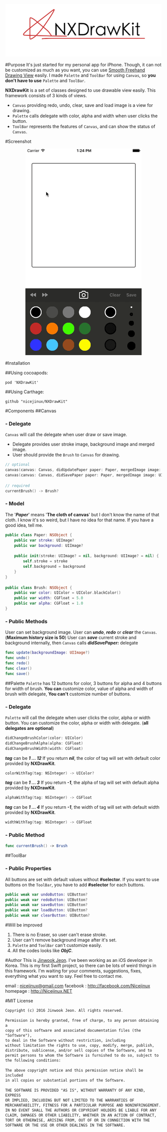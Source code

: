 
<p align="center">
  <img src="images/logo.jpg"/>
</p>



#Purpose
It's just started for my personal app for iPhone.
Though, it can not be customized as much as you want, you can use [Smooth Freehand Drawing View](http://code.tutsplus.com/tutorials/ios-sdk_freehand-drawing--mobile-13164) easily.
I made `Palette` and `ToolBar` for using `Canvas`, so **you don't have to use** `Palette` and `ToolBar`.

**NXDrawKit** is a set of classes designed to use drawable view easily. 
This framework consists of 3 kinds of views.
 - `Canvas` providing redo, undo, clear, save and load image is a view  for drawing.
 - `Palette` calls delegate with color, alpha and width when user clicks the button.
 - `ToolBar` represents the features of `Canvas`, and can show the status of `Canvas`.



#Screenshot
<p align="center">
  <img src="images/screenShot.gif" border="black"/>
</p>



#Installation

##Using cocoapods:
```
pod 'NXDrawKit'
```

##Using Carthage:
```
github "nicejinux/NXDrawKit"
```


#Components
##Canvas 
### - Delegate
`Canvas` will call the delegate when user draw or save image.  
- Delegate provides user stroke image, background image and merged image. 
- User should provide the `Brush` to `Canvas` for drawing.

```swift
// optional
canvas(canvas: Canvas, didUpdatePaper paper: Paper, mergedImage image: UIImage?)
canvas(canvas: Canvas, didSavePaper paper: Paper, mergedImage image: UIImage?)

// required
currentBrush() -> Brush?
```

### - Model
The '***Paper***' means '**The cloth of canvas**' but I don't know the name of that cloth.
I know it's so weird, but I have no idea for that name.
If you have a good idea, tell me.

```swift
public class Paper: NSObject {
    public var stroke: UIImage?
    public var background: UIImage?
    
    public init(stroke: UIImage? = nil, background: UIImage? = nil) {
        self.stroke = stroke
        self.background = background
    }
}

public class Brush: NSObject {
    public var color: UIColor = UIColor.blackColor()
    public var width: CGFloat = 5.0
    public var alpha: CGFloat = 1.0
}
```


### - Public Methods
User can set background image.
User can ***undo***, ***redo*** or ***clear*** the `Canvas`. (**Maximum history size is 50**)
User can ***save*** current stroke and background internally, then `Canvas` calls ***didSavePaper:*** delegate

```swift
func update(backgroundImage: UIImage?)
func undo()
func redo()
func clear()
func save() 
```

##Palette 
`Palette` has 12 buttons for color, 3 buttons for alpha and 4 buttons for width of brush.
**You can** customize color, value of alpha and width of brush with delegate, 
**You can't** customize number of buttons.

### - Delegate
`Palette` will call the delegate when user clicks the color, alpha or width button.
You can customize the color, alpha or width with delegate. (**all delegates are optional**)

```swift
didChangeBrushColor(color: UIColor)
didChangeBrushAlpha(alpha: CGFloat)
didChangeBrushWidth(width: CGFloat)
```

***tag*** can be ***1 ... 12*** 
If you return ***nil***, the color of tag will set with default color provided by **NXDrawKit**.

```swift
colorWithTag(tag: NSInteger) -> UIColor?
```

***tag*** can be ***1 ... 3***
If you return ***-1***, the alpha of tag will set with default alpha provided by **NXDrawKit**.

```swift
alphaWithTag(tag: NSInteger) -> CGFloat
```

***tag*** can be ***1 ... 4***
If you return ***-1***, the width of tag will set with default width provided by **NXDrawKit**.

```swift
widthWithTag(tag: NSInteger) -> CGFloat

```


### - Public Method

```swift
func currentBrush() -> Brush
```

##ToolBar
### - Public Properties
All buttons are set with default values without **#selector**.
If you want to use buttons on the `ToolBar`, you have to add **#selector** for each buttons.
```swift
public weak var undoButton: UIButton?
public weak var redoButton: UIButton?
public weak var saveButton: UIButton?
public weak var loadButton: UIButton?
public weak var clearButton: UIButton?
```


#Will be improved
1. There is no Eraser, so user can't erase stroke.
2. User can't remove background image after it's set.
3. `Palette` and `ToolBar` can't customize easily.
4. All the codes looks like ***ObjC***.


#Author
This is [Jinwook Jeon](http://Nicejinux.NET). 
I've been working as an iOS developer in Korea. 
This is my first Swift project, so there can be lots of weird things in this framework.
I'm waiting for your comments, suggestions, fixes, everything what you want to say.
Feel free to contact me.

email : nicejinux@gmail.com
facebook : http://facebook.com/Nicejinux
homepage : http://Nicejinux.NET


#MIT License

	Copyright (c) 2016 Jinwook Jeon. All rights reserved.

	Permission is hereby granted, free of charge, to any person obtaining a
	copy of this software and associated documentation files (the "Software"),
	to deal in the Software without restriction, including
	without limitation the rights to use, copy, modify, merge, publish,
	distribute, sublicense, and/or sell copies of the Software, and to
	permit persons to whom the Software is furnished to do so, subject to
	the following conditions:

	The above copyright notice and this permission notice shall be included
	in all copies or substantial portions of the Software.

	THE SOFTWARE IS PROVIDED "AS IS", WITHOUT WARRANTY OF ANY KIND, EXPRESS
	OR IMPLIED, INCLUDING BUT NOT LIMITED TO THE WARRANTIES OF
	MERCHANTABILITY, FITNESS FOR A PARTICULAR PURPOSE AND NONINFRINGEMENT.
	IN NO EVENT SHALL THE AUTHORS OR COPYRIGHT HOLDERS BE LIABLE FOR ANY
	CLAIM, DAMAGES OR OTHER LIABILITY, WHETHER IN AN ACTION OF CONTRACT,
	TORT OR OTHERWISE, ARISING FROM, OUT OF OR IN CONNECTION WITH THE
	SOFTWARE OR THE USE OR OTHER DEALINGS IN THE SOFTWARE.
	


